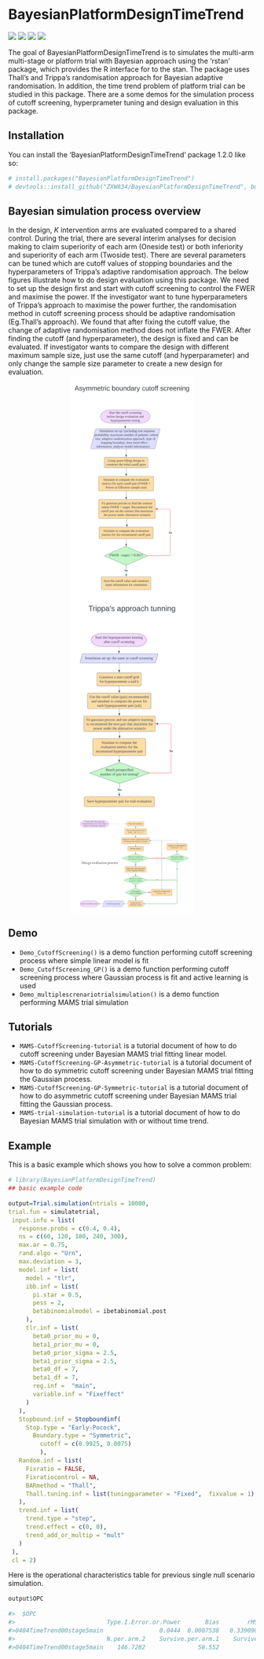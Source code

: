 
<!-- README.md is generated from README.Rmd. Please edit that file -->

# BayesianPlatformDesignTimeTrend

<!-- badges: start -->

[![](https://cranlogs.r-pkg.org/badges/grand-total/BayesianPlatformDesignTimeTrend)](https://cran.rstudio.com/web/packages/BayesianPlatformDesignTimeTrend/index.html)
[![](https://cranlogs.r-pkg.org/badges/BayesianPlatformDesignTimeTrend)](https://cran.rstudio.com/web/packages/BayesianPlatformDesignTimeTrend/index.html)
[![](https://img.shields.io/cran/v/BayesianPlatformDesignTimeTrend)](https://cran.rstudio.com/web/packages/BayesianPlatformDesignTimeTrend/index.html)
[![](https://img.shields.io/cran/l/BayesianPlatformDesignTimeTrend)](https://opensource.org/license/mit/)
<!-- badges: end -->

The goal of BayesianPlatformDesignTimeTrend is to simulates the
multi-arm multi-stage or platform trial with Bayesian approach using the
‘rstan’ package, which provides the R interface for to the stan. The
package uses Thall’s and Trippa’s randomisation approach for Bayesian
adaptive randomisation. In addition, the time trend problem of platform
trial can be studied in this package. There are a some demos for the
simulation process of cutoff screening, hyperprameter tuning and design
evaluation in this package.

## Installation

You can install the ‘BayesianPlatformDesignTimeTrend’ package 1.2.0 like
so:

``` r
# install.packages("BayesianPlatformDesignTimeTrend")
# devtools::install_github("ZXW834/BayesianPlatformDesignTimeTrend", build_vignettes = TRUE)
```

## Bayesian simulation process overview

In the design, $K$ intervention arms are evaluated compared to a shared
control. During the trial, there are several interim analyses for
decision making to claim superiority of each arm (Oneside test) or both
inferiority and superiority of each arm (Twoside test). There are
several parameters can be tuned which are cutoff values of stopping
boundaries and the hyperparameters of Trippa’s adaptive randomisation
approach. The below figures illustrate how to do design evaluation using
this package. We need to set up the design first and start with cutoff
screening to control the FWER and maximise the power. If the
investigator want to tune hyperparameters of Trippa’s approach to
maximise the power further, the randomisation method in cutoff screening
process should be adaptive randomisation (Eg.Thall’s approach). We found
that after fixing the cutoff value, the change of adaptive randomisation
method does not inflate the FWER. After finding the cutoff (and
hyperparameter), the design is fixed and can be evaluated. If
investigator wants to compare the design with different maximum sample
size, just use the same cutoff (and hyperparameter) and only change the
sample size parameter to create a new design for evaluation.
<img src="https://github.com/ZXW834/BayesianPlatFormDesignTimeTrend/blob/main/man/figures/Asymmetric.png" width="50%" style="display: block; margin: auto;" />
<img src="https://github.com/ZXW834/BayesianPlatFormDesignTimeTrend/blob/main/man/figures/Trippa.png" width="50%" style="display: block; margin: auto;" />
<img src="https://github.com/ZXW834/BayesianPlatFormDesignTimeTrend/blob/main/man/figures/Designevaluationwhiteback.png" width="50%" style="display: block; margin: auto;" />


## Demo

-   `Demo_CutoffScreening()` is a demo function performing cutoff
    screening process where simple linear model is fit
-   `Demo_CutoffScreening_GP()` is a demo function performing cutoff
    screening process where Gaussian process is fit and active learning
    is used
-   `Demo_multiplescrenariotrialsimulation()` is a demo function
    performing MAMS trial simulation

## Tutorials

-   `MAMS-CutoffScreening-tutorial` is a tutorial document of how to do
    cutoff screening under Bayesian MAMS trial fitting linear model.
-   `MAMS-CutoffScreening-GP-Asymmetric-tutorial` is a tutorial document
    of how to do symmetric cutoff screening under Bayesian MAMS trial
    fitting the Gaussian process.
-   `MAMS-CutoffScreening-GP-Symmetric-tutorial` is a tutorial document
    of how to do asymmetric cutoff screening under Bayesian MAMS trial
    fitting the Gaussian process.
-   `MAMS-trial-simulation-tutorial` is a tutorial document of how to do
    Bayesian MAMS trial simulation with or without time trend.

## Example

This is a basic example which shows you how to solve a common problem:

``` r
# library(BayesianPlatformDesignTimeTrend)
## basic example code
```

``` r
output=Trial.simulation(ntrials = 10000,
trial.fun = simulatetrial,
 input.info = list(
   response.probs = c(0.4, 0.4),
   ns = c(60, 120, 180, 240, 300),
   max.ar = 0.75,
   rand.algo = "Urn",
   max.deviation = 3,
   model.inf = list(
     model = "tlr",
     ibb.inf = list(
       pi.star = 0.5,
       pess = 2,
       betabinomialmodel = ibetabinomial.post
     ),
     tlr.inf = list(
       beta0_prior_mu = 0,
       beta1_prior_mu = 0,
       beta0_prior_sigma = 2.5,
       beta1_prior_sigma = 2.5,
       beta0_df = 7,
       beta1_df = 7,
       reg.inf =  "main",
       variable.inf = "Fixeffect"
     )
   ),
   Stopbound.inf = Stopboundinf(
     Stop.type = "Early-Pocock",
       Boundary.type = "Symmetric",
         cutoff = c(0.9925, 0.0075)
         ),
   Random.inf = list(
     Fixratio = FALSE,
     Fixratiocontrol = NA,
     BARmethod = "Thall",
     Thall.tuning.inf = list(tuningparameter = "Fixed",  fixvalue = 1)
   ),
   trend.inf = list(
     trend.type = "step",
     trend.effect = c(0, 0),
     trend_add_or_multip = "mult"
   )
 ),
 cl = 2)
```

Here is the operational characteristics table for previous single null
scenario simulation.

``` r
output$OPC
```

``` r
#>  $OPC
#>                          Type.I.Error.or.Power       Bias        rMSE     N.per.arm.1
#>0404TimeTrend00stage5main                0.0444  0.0007538   0.3390904        146.4978
#>                          N.per.arm.2    Survive.per.arm.1    Survive.per.arm.2          N
#>0404TimeTrend00stage5main    146.7282               58.552              58.6241    293.226
```
